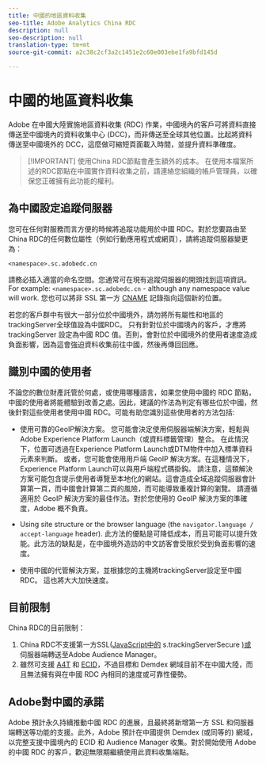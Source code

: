 ```yaml
---
title: 中國的地區資料收集
seo-title: Adobe Analytics China RDC
description: null
seo-description: null
translation-type: tm+mt
source-git-commit: a2c38c2cf3a2c1451e2c60e003ebe1fa9bfd145d

---
```



# 中國的地區資料收集

Adobe 在中國大陸實施地區資料收集 (RDC) 作業，中國境內的客戶可將資料直接傳送至中國境內的資料收集中心 (DCC)，而非傳送至全球其他位置。比起將資料傳送至中國境外的 DCC，這麼做可縮短頁面載入時間，並提升資料準確度。

> [!IMPORTANT] 使用China RDC節點會產生額外的成本。 在使用本檔案所述的RDC節點在中國實作資料收集之前，請連絡您組織的帳戶管理員，以確保您正確擁有此功能的權利。

## 為中國設定追蹤伺服器

您可在任何對服務而言方便的時候將追蹤功能用於中國 RDC。對於您要路由至China RDC的任何數位屬性（例如行動應用程式或網頁），請將追蹤伺服器變更為：

`<namespace>.sc.adobedc.cn`

請務必插入適當的命名空間。您通常可在現有追蹤伺服器的開頭找到這項資訊。For example: `<namespace>.sc.adobedc.cn` - although any namespace value will work. 您也可以將非 SSL 第一方 [CNAME](https://marketing.adobe.com/resources/help/en_US/whitepapers/first_party_cookies/fpcookies_cname.html) 記錄指向這個新的位置。

若您的客戶群中有很大一部分位於中國境外，請勿將所有屬性和地區的trackingServer全球值設為中國RDC。 只有針對位於中國境內的客戶，才應將 trackingServer 設定為中國 RDC 值。否則，會對位於中國境外的使用者速度造成負面影響，因為這會強迫資料收集前往中國，然後再傳回回應。

## 識別中國的使用者

不論您的數位財產託管於何處，或使用哪種語言，如果您使用中國的 RDC 節點，中國的使用者將能體驗到改善之處。因此，建議的作法為判定有哪些位於中國，然後針對這些使用者使用中國 RDC。可能有助您識別這些使用者的方法包括: 

* 使用可靠的GeoIP解決方案。  您可能會決定使用伺服器端解決方案，輕鬆與Adobe Experience Platform Launch（或資料標籤管理）整合。 在此情況下，位置可透過在Experience Platform Launch或DTM物件中加入標準資料元素來判斷。 或者，您可能會使用用戶端 GeoIP 解決方案。在這種情況下，Experience Platform Launch可以與用戶端程式碼掛鈎。 請注意，這類解決方案可能包含提示使用者導覽至本地化的網站。這會造成全域追蹤伺服器會計算第一頁，而中國會計算第二頁的風險，而可能導致重複計算的瀏覽。 請遵循適用於 GeoIP 解決方案的最佳作法。對於您使用的 GeoIP 解決方案的準確度，Adobe 概不負責。

* Using site structure or the browser language (the `navigator.language / accept-language` header). 此方法的優點是可降低成本，而且可能可以提升效能。此方法的缺點是，在中國境外造訪的中文訪客會受限於受到負面影響的速度。
* 使用中國的代管解決方案，並根據您的主機將trackingServer設定至中國RDC。 這也將大大加快速度。

## 目前限制

China RDC的目前限制：

1. China RDC不支援第一方SSL([JavaScript中的](https://helpx.adobe.com/analytics/kb/determining-data-center.html) s.trackingServerSecure [)或](https://marketing.adobe.com/resources/help/en_US/reference/ssf.html) 伺服器端轉送至Adobe Audience Manager。
2. 雖然可支援 [A4T](https://marketing.adobe.com/resources/help/en_US/target/a4t/a4t.html) 和 [ECID](https://marketing.adobe.com/resources/help/en_US/mcvid/)，不過目標和 Demdex 網域目前不在中國大陸，而且無法擁有與在中國 RDC 內相同的速度或可靠性優勢。

## Adobe對中國的承諾

Adobe 預計永久持續推動中國 RDC 的進展，且最終將新增第一方 SSL 和伺服器端轉送等功能的支援。此外，Adobe 預計在中國提供 Demdex (或同等的) 網域，以完整支援中國境內的 ECID 和 Audience Manager 收集。對於開始使用 Adobe 的中國 RDC 的客戶，歡迎無限期繼續使用此資料收集端點。
